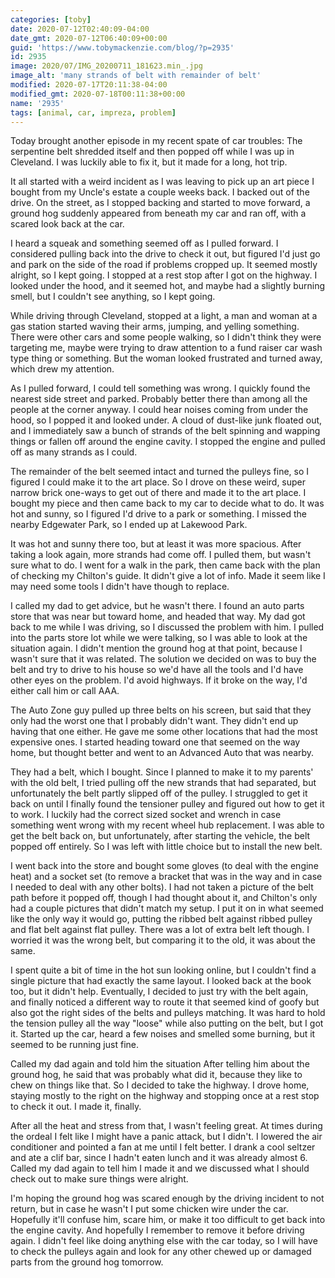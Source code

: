 ```yaml
---
categories: [toby]
date: 2020-07-12T02:40:09-04:00
date_gmt: 2020-07-12T06:40:09+00:00
guid: 'https://www.tobymackenzie.com/blog/?p=2935'
id: 2935
image: 2020/07/IMG_20200711_181623.min_.jpg
image_alt: 'many strands of belt with remainder of belt'
modified: 2020-07-17T20:11:38-04:00
modified_gmt: 2020-07-18T00:11:38+00:00
name: '2935'
tags: [animal, car, impreza, problem]
---
```


Today brought another episode in my recent spate of car troubles:  The serpentine belt shredded itself and then popped off while I was up in Cleveland.<!--more-->  I was luckily able to fix it, but it made for a long, hot trip.

It all started with a weird incident as I was leaving to pick up an art piece I bought from my Uncle's estate a couple weeks back.  I backed out of the drive.  On the street, as I stopped backing and started to move forward, a ground hog suddenly appeared from beneath my car and ran off, with a scared look back at the car.

I heard a squeak and something seemed off as I pulled forward.  I considered pulling back into the drive to check it out, but figured I'd just go and park on the side of the road if problems cropped up.  It seemed mostly alright, so I kept going.  I stopped at a rest stop after I got on the highway.  I looked under the hood, and it seemed hot, and maybe had a slightly burning smell, but I couldn't see anything, so I kept going.

While driving through Cleveland, stopped at a light, a man and woman at a gas station started waving their arms, jumping, and yelling something.  There were other cars and some people walking, so I didn't think they were targeting me, maybe were trying to draw attention to a fund raiser car wash type thing or something.  But the woman looked frustrated and turned away, which drew my attention.

As I pulled forward, I could tell something was wrong.  I quickly found the nearest side street and parked.  Probably better there than among all the people at the corner anyway.  I could hear noises coming from under the hood, so I popped it and looked under.  A cloud of dust-like junk floated out, and I immediately saw a bunch of strands of the belt spinning and wapping things or fallen off around the engine cavity.  I stopped the engine and pulled off as many strands as I could.

The remainder of the belt seemed intact and turned the pulleys fine, so I figured I could make it to the art place.  So I drove on these weird, super narrow brick one-ways to get out of there and made it to the art place.  I bought my piece and then came back to my car to decide what to do.  It was hot and sunny, so I figured I'd drive to a park or something.  I missed the nearby Edgewater Park, so I ended up at Lakewood Park.

It was hot and sunny there too, but at least it was more spacious.  After taking a look again, more strands had come off.  I pulled them, but wasn't sure what to do.  I went for a walk in the park, then came back with the plan of checking my Chilton's guide.  It didn't give a lot of info.  Made it seem like I may need some tools I didn't have though to replace.

I called my dad to get advice, but he wasn't there.  I found an auto parts store that was near but toward home, and headed that way.  My dad got back to me while I was driving, so I discussed the problem with him.  I pulled into the parts store lot while we were talking, so I was able to look at the situation again.  I didn't mention the ground hog at that point, because I wasn't sure that it was related.  The solution we decided on was to buy the belt and try to drive to his house so we'd have all the tools and I'd have other eyes on the problem.  I'd avoid highways.  If it broke on the way, I'd either call him or call AAA.

The Auto Zone guy pulled up three belts on his screen, but said that they only had the worst one that I probably didn't want.  They didn't end up having that one either.  He gave me some other locations that had the most expensive ones.  I started heading toward one that seemed on the way home, but thought better and went to an Advanced Auto that was nearby.

They had a belt, which I bought.  Since I planned to make it to my parents' with the old belt, I tried pulling off the new strands that had separated, but unfortunately the belt partly slipped off of the pulley.  I struggled to get it back on until I finally found the tensioner pulley and figured out how to get it to work.  I luckily had the correct sized socket and wrench in case something went wrong with my recent wheel hub replacement.  I was able to get the belt back on, but unfortunately, after starting the vehicle, the belt popped off entirely.  So I was left with little choice but to install the new belt.

I went back into the store and bought some gloves (to deal with the engine heat) and a socket set (to remove a bracket that was in the way and in case I needed to deal with any other bolts).  I had not taken a picture of the belt path before it popped off, though I had thought about it, and Chilton's only had a couple pictures that didn't match my setup.  I put it on in what seemed like the only way it would go, putting the ribbed belt against ribbed pulley and flat belt against flat pulley.  There was a lot of extra belt left though.  I worried it was the wrong belt, but comparing it to the old, it was about the same.

I spent quite a bit of time in the hot sun looking online, but I couldn't find a single picture that had exactly the same layout.  I looked back at the book too, but it didn't help.  Eventually, I decided to just try with the belt again, and finally noticed a different way to route it that seemed kind of goofy but also got the right sides of the belts and pulleys matching.  It was hard to hold the tension pulley all the way "loose" while also putting on the belt, but I got it.  Started up the car, heard a few noises and smelled some burning, but it seemed to be running just fine.

Called my dad again and told him the situation  After telling him about the ground hog, he said that was probably what did it, because they like to chew on things like that.  So I decided to take the highway.  I drove home, staying mostly to the right on the highway and stopping once at a rest stop to check it out.  I made it, finally.

After all the heat and stress from that, I wasn't feeling great.  At times during the ordeal I felt like I might have a panic attack, but I didn't.  I lowered the air conditioner and pointed a fan at me until I felt better.  I drank a cool seltzer and ate a clif bar, since I hadn't eaten lunch and it was already almost 6. Called my dad again to tell him I made it and we discussed what I should check out to make sure things were alright.

I'm hoping the ground hog was scared enough by the driving incident to not return, but in case he wasn't I put some chicken wire under the car.  Hopefully it'll confuse him, scare him, or make it too difficult to get back into the engine cavity.  And hopefully I remember to remove it before driving again.  I didn't feel like doing anything else with the car today, so I will have to check the pulleys again and look for any other chewed up or damaged parts from the ground hog tomorrow.
